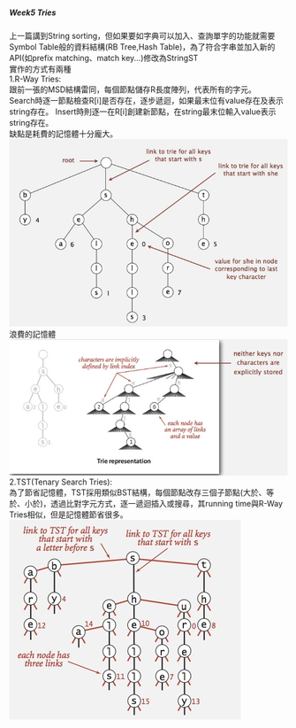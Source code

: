 ##### Week5 Tries  
上一篇講到String sorting，但如果要如字典可以加入、查詢單字的功能就需要Symbol Table般的資料結構(RB Tree,Hash Table)，為了符合字串並加入新的API(如prefix matching、match key...)修改為StringST   
實作的方式有兩種  
1.R-Way Tries:  
跟前一張的MSD結構雷同，每個節點儲存R長度陣列，代表所有的字元。  
Search時逐一節點檢查R[i]是否存在，逐步遞迴，如果最末位有value存在及表示string存在。
Insert時則逐一在R[i]創建新節點，在string最末位輸入value表示string存在。  
缺點是耗費的記憶體十分龐大。   
![示意圖](./img/tst1.jpg)    
浪費的記憶體    
![示意圖二](./img/tst2.jpg)   
2.TST(Tenary Search Tries):  
為了節省記憶體，TST採用類似BST結構，每個節點改存三個子節點(大於、等於、小於)，透過比對字元方式，逐一遞迴插入或搜尋，其running time與R-Way Tries相似，但是記憶體節省很多。  
![示意圖三](./img/tst3.jpg)    
